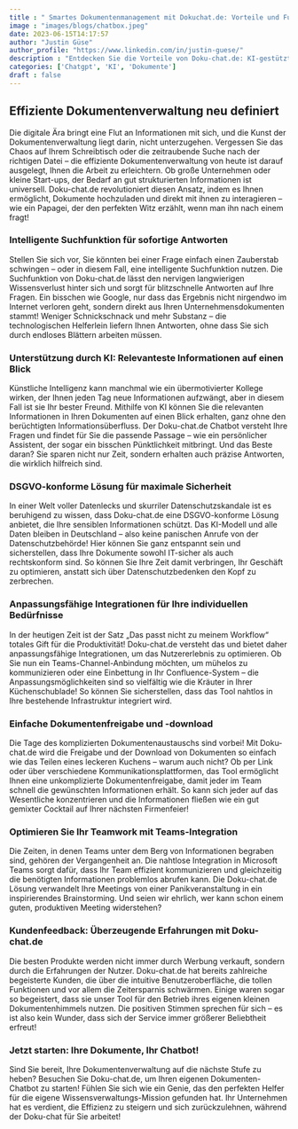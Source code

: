 ```yaml
---
title : " Smartes Dokumentenmanagement mit Dokuchat.de: Vorteile und Funktionen"
image : "images/blogs/chatbox.jpeg"
date: 2023-06-15T14:17:57
author: "Justin Güse"
author_profile: "https://www.linkedin.com/in/justin-guese/"
description : "Entdecken Sie die Vorteile von Doku-chat.de: KI-gestütztes Dokumentenmanagement, das DSGVO-konform ist. Fragen Sie einfach und erhalten Sie präzise Antworten direkt aus Ihren Dokumenten!"
categories: ['Chatgpt', 'KI', 'Dokumente']
draft : false
---
```


## Effiziente Dokumentenverwaltung neu definiert  

Die digitale Ära bringt eine Flut an Informationen mit sich, und die Kunst der Dokumentenverwaltung liegt darin, nicht unterzugehen. Vergessen Sie das Chaos auf Ihrem Schreibtisch oder die zeitraubende Suche nach der richtigen Datei – die effiziente Dokumentenverwaltung von heute ist darauf ausgelegt, Ihnen die Arbeit zu erleichtern. Ob große Unternehmen oder kleine Start-ups, der Bedarf an gut strukturierten Informationen ist universell. Doku-chat.de revolutioniert diesen Ansatz, indem es Ihnen ermöglicht, Dokumente hochzuladen und direkt mit ihnen zu interagieren – wie ein Papagei, der den perfekten Witz erzählt, wenn man ihn nach einem fragt!

### Intelligente Suchfunktion für sofortige Antworten  

Stellen Sie sich vor, Sie könnten bei einer Frage einfach einen Zauberstab schwingen – oder in diesem Fall, eine intelligente Suchfunktion nutzen. Die Suchfunktion von Doku-chat.de lässt den nervigen langwierigen Wissensverlust hinter sich und sorgt für blitzschnelle Antworten auf Ihre Fragen. Ein bisschen wie Google, nur dass das Ergebnis nicht nirgendwo im Internet verloren geht, sondern direkt aus Ihren Unternehmensdokumenten stammt! Weniger Schnickschnack und mehr Substanz – die technologischen Helferlein liefern Ihnen Antworten, ohne dass Sie sich durch endloses Blättern arbeiten müssen.

### Unterstützung durch KI: Relevanteste Informationen auf einen Blick  

Künstliche Intelligenz kann manchmal wie ein übermotivierter Kollege wirken, der Ihnen jeden Tag neue Informationen aufzwängt, aber in diesem Fall ist sie Ihr bester Freund. Mithilfe von KI können Sie die relevanten Informationen in Ihren Dokumenten auf einen Blick erhalten, ganz ohne den berüchtigten Informationsüberfluss. Der Doku-chat.de Chatbot versteht Ihre Fragen und findet für Sie die passende Passage – wie ein persönlicher Assistent, der sogar ein bisschen Pünktlichkeit mitbringt. Und das Beste daran? Sie sparen nicht nur Zeit, sondern erhalten auch präzise Antworten, die wirklich hilfreich sind. 

### DSGVO-konforme Lösung für maximale Sicherheit  

In einer Welt voller Datenlecks und skurriler Datenschutzskandale ist es beruhigend zu wissen, dass Doku-chat.de eine DSGVO-konforme Lösung anbietet, die Ihre sensiblen Informationen schützt. Das KI-Modell und alle Daten bleiben in Deutschland – also keine panischen Anrufe von der Datenschutzbehörde! Hier können Sie ganz entspannt sein und sicherstellen, dass Ihre Dokumente sowohl IT-sicher als auch rechtskonform sind. So können Sie Ihre Zeit damit verbringen, Ihr Geschäft zu optimieren, anstatt sich über Datenschutzbedenken den Kopf zu zerbrechen. 

### Anpassungsfähige Integrationen für Ihre individuellen Bedürfnisse  

In der heutigen Zeit ist der Satz „Das passt nicht zu meinem Workflow“ totales Gift für die Produktivität! Doku-chat.de versteht das und bietet daher anpassungsfähige Integrationen, um das Nutzererlebnis zu optimieren. Ob Sie nun ein Teams-Channel-Anbindung möchten, um mühelos zu kommunizieren oder eine Einbettung in Ihr Confluence-System – die Anpassungsmöglichkeiten sind so vielfältig wie die Kräuter in Ihrer Küchenschublade! So können Sie sicherstellen, dass das Tool nahtlos in Ihre bestehende Infrastruktur integriert wird. 

### Einfache Dokumentenfreigabe und -download  

Die Tage des komplizierten Dokumentenaustauschs sind vorbei! Mit Doku-chat.de wird die Freigabe und der Download von Dokumenten so einfach wie das Teilen eines leckeren Kuchens – warum auch nicht? Ob per Link oder über verschiedene Kommunikationsplattformen, das Tool ermöglicht Ihnen eine unkomplizierte Dokumentenfreigabe, damit jeder im Team schnell die gewünschten Informationen erhält. So kann sich jeder auf das Wesentliche konzentrieren und die Informationen fließen wie ein gut gemixter Cocktail auf Ihrer nächsten Firmenfeier!

### Optimieren Sie Ihr Teamwork mit Teams-Integration  

Die Zeiten, in denen Teams unter dem Berg von Informationen begraben sind, gehören der Vergangenheit an. Die nahtlose Integration in Microsoft Teams sorgt dafür, dass Ihr Team effizient kommunizieren und gleichzeitig die benötigten Informationen problemlos abrufen kann. Die Doku-chat.de Lösung verwandelt Ihre Meetings von einer Panikveranstaltung in ein inspirierendes Brainstorming. Und seien wir ehrlich, wer kann schon einem guten, produktiven Meeting widerstehen? 

### Kundenfeedback: Überzeugende Erfahrungen mit Doku-chat.de  

Die besten Produkte werden nicht immer durch Werbung verkauft, sondern durch die Erfahrungen der Nutzer. Doku-chat.de hat bereits zahlreiche begeisterte Kunden, die über die intuitive Benutzeroberfläche, die tollen Funktionen und vor allem die Zeitersparnis schwärmen. Einige waren sogar so begeistert, dass sie unser Tool für den Betrieb ihres eigenen kleinen Dokumentenhimmels nutzen. Die positiven Stimmen sprechen für sich – es ist also kein Wunder, dass sich der Service immer größerer Beliebtheit erfreut!

### Jetzt starten: Ihre Dokumente, Ihr Chatbot!  

Sind Sie bereit, Ihre Dokumentenverwaltung auf die nächste Stufe zu heben? Besuchen Sie Doku-chat.de, um Ihren eigenen Dokumenten-Chatbot zu starten! Fühlen Sie sich wie ein Genie, das den perfekten Helfer für die eigene Wissensverwaltungs-Mission gefunden hat. Ihr Unternehmen hat es verdient, die Effizienz zu steigern und sich zurückzulehnen, während der Doku-chat für Sie arbeitet!